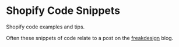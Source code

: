 # Shopify Code Snippets
Shopify code examples and tips.

Often these snippets of code relate to a post on the [freakdesign](http://freakdesign.com.au) blog.